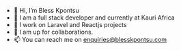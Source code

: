 - 👋 Hi, I’m Bless Kpontsu
- 👀 I am a full stack developer and currently at Kauri Africa
- 🌱 I work on Laravel and Reactjs projects
- 💞️ I am up for collaborations.
- 📫 You can reach me on enquiries@blesskpontsu.com

<!---
blesskpontsu/blesskpontsu is a ✨ special ✨ repository because its `README.md` (this file) appears on your GitHub profile.
You can click the Preview link to take a look at your changes.
--->
